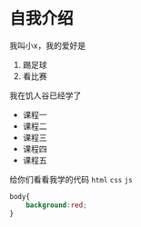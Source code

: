 # 自我介绍
我叫小x，我的爱好是
1. 踢足球
2. 看比赛

我在饥人谷已经学了
* 课程一
* 课程二
* 课程三
* 课程四
* 课程五
  
给你们看看我学的代码 `html` `css` `js`

```css
body{
    background:red;
}
```